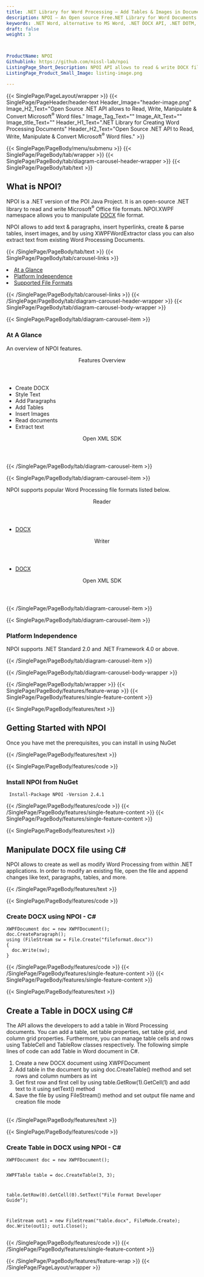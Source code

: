 ```yaml
---
title: .NET Library for Word Processing – Add Tables & Images in Documents
description: NPOI – An Open source Free.NET Library for Word Documents Processing. Add text & paragraphs, create tables in DOCX, parse table & insert images via C# API.
keywords: .NET Word, alternative to MS Word, .NET DOCX API, .NET DOTM, .NET DOTX, NET DOCM, C# Word API, .NET Word Library, C# Word Processing API, create word, add text in it, Read DOCX files, 
draft: false
weight: 3



ProductName: NPOI
Githublink: https://github.com/nissl-lab/npoi
ListingPage_Short_Description: NPOI API allows to read & write DOCX files within .NET applications
ListingPage_Product_Small_Image: listing-image.png 

---
```


{{< SinglePage/PageLayout/wrapper >}}
{{< SinglePage/PageHeader/header-text
Header_Image="header-image.png"
Image_H2_Text="Open Source .NET API allows to Read, Write, Manipulate & Convert Microsoft<sup>®</sup> Word files."
Image_Tag_Text=""
Image_Alt_Text=""
Image_title_Text=""
Header_H1_Text=".NET Library for Creating Word Processing Documents"
Header_H2_Text="Open Source .NET API to Read, Write, Manipulate & Convert Microsoft<sup>®</sup> Word files." >}}

{{< SinglePage/PageBody/menu/submenu >}}
{{< SinglePage/PageBody/tab/wrapper >}}
{{< SinglePage/PageBody/tab/diagram-carousel-header-wrapper >}}
{{< SinglePage/PageBody/tab/text >}}



<h2 class="h2title">What is NPOI?</h2>
<p>NPOI is a .NET version of the POI Java Project. It is an open-source .NET library to read and write Microsoft<sup>®</sup> Office file formats. NPOI.XWPF namespace allows you to manipulate <a href="https://docs.fileformat.com/word-processing/docx/">DOCX</a> file format.</p>
<p>NPOI allows to add text & paragraphs, insert hyperlinks, create & parse tables, insert images, and by using XWPFWordExtractor class you can also extract text from existing Word Processing Documents.</p>

{{< /SinglePage/PageBody/tab/text >}}
{{< SinglePage/PageBody/tab/carousel-links >}}

<li data-target="#diagramcarousel" data-slide-to="0"><a href="#">At a Glance</a></li>
<li data-target="#diagramcarousel" data-slide-to="2"><a href="#">Platform Independence</a></li>
<li data-target="#diagramcarousel" data-slide-to="1"><a class="activetab" href="#">Supported File Formats</a></li>


{{< /SinglePage/PageBody/tab/carousel-links >}}
{{< /SinglePage/PageBody/tab/diagram-carousel-header-wrapper >}}
{{< SinglePage/PageBody/tab/diagram-carousel-body-wrapper >}}

{{< SinglePage/PageBody/tab/diagram-carousel-item >}}
<h3>At A Glance</h3>
<p>An overview of NPOI features.</p>
<div class="diagram1 d1-poi">
<div class="d1-row">
<div class="d1-col d1-left"><header>Features Overview</header>
<ul>
<li>Create DOCX</li>
<li>Style Text</li>
<li>Add Paragraphs</li>
<li>Add Tables</li>
<li>Insert Images</li>
<li>Read documents</li>
<li>Extract text</li>
</ul>
</div>
<!--/left-->
<div class="d1-col d1-right"> </div>
</div>
<div class="d1-logo" style="border: none;"><!--<img src='listing-image.png' alt="Compression APIs for .NET" />--><header>Open XML SDK</header><footer><small></small></footer></div>
<!--/logo--></div>
<!--/diagram1-->
{{< /SinglePage/PageBody/tab/diagram-carousel-item >}}

{{< SinglePage/PageBody/tab/diagram-carousel-item >}}
<p>NPOI supports popular Word Processing file formats listed below.</p>
<div class="diagram1 d2 d1-poi">
<div class="d1-row">
<div class="d1-col d1-left"><header><i class="fa fa-arrows-v"> </i> Reader</header>
<ul>
<li><a href="https://docs.fileformat.com/word-processing/docx/">DOCX</a></li>
</ul>
</div>
<!--/left-->
<div class="d1-col d1-right"><header><i class="fa fa-long-arrow-down"> </i> Writer</header>
<ul>
<li><a href="https://docs.fileformat.com/word-processing/docx/">DOCX</a></li>
</ul>
</div>
<!--/right--></div>
<!--/row-->
<div class="d1-logo" style="border: none;"><!--<img src='listing-image.png' alt="Compression APIs for .NET" />--><header>Open XML SDK</header><footer><small></small></footer></div>
<!--/logo--></div>
<!--/diagram2-->
{{< /SinglePage/PageBody/tab/diagram-carousel-item >}}

{{< SinglePage/PageBody/tab/diagram-carousel-item >}}
<h3>Platform Independence</h3>
<p>NPOI supports .NET Standard 2.0 and .NET Framework 4.0 or above.</p>
{{< /SinglePage/PageBody/tab/diagram-carousel-item >}}

{{< /SinglePage/PageBody/tab/diagram-carousel-body-wrapper >}}

{{< /SinglePage/PageBody/tab/wrapper >}}
{{< SinglePage/PageBody/features/feature-wrap >}}
{{< SinglePage/PageBody/features/single-feature-content >}}

{{< SinglePage/PageBody/features/text >}}
<h2 class="h2title">Getting Started with NPOI</h2>
<p>Once you have met the prerequisites, you can install in using NuGet</p>
{{< /SinglePage/PageBody/features/text >}}

{{< SinglePage/PageBody/features/code >}}
<h3>Install NPOI from NuGet</h3>
<pre><code class="html"> Install-Package NPOI -Version 2.4.1</code></pre>


{{< /SinglePage/PageBody/features/code >}}
{{< /SinglePage/PageBody/features/single-feature-content >}}
{{< SinglePage/PageBody/features/single-feature-content >}}

{{< SinglePage/PageBody/features/text >}}
<h2 class="h2title">Manipulate DOCX file using C#</h2>
<p>NPOI allows to create as well as modify Word Processing from within .NET applications. In order to modify an existing file, open the file and append changes like text, paragraphs, tables, and more.</p>
{{< /SinglePage/PageBody/features/text >}}

{{< SinglePage/PageBody/features/code >}}
<h3>Create DOCX using NPOI - C#</h3>
<pre><code class="c#">XWPFDocument doc = new XWPFDocument();
doc.CreateParagraph();
using (FileStream sw = File.Create("fileformat.docx"))
{
  doc.Write(sw);
}
</code></pre>


{{< /SinglePage/PageBody/features/code >}}
{{< /SinglePage/PageBody/features/single-feature-content >}}
{{< SinglePage/PageBody/features/single-feature-content >}}

{{< SinglePage/PageBody/features/text >}}
<h2 class="h2title">Create a Table in DOCX using C#</h2>
<p>The API allows the developers to add a table in Word Processing documents. You can add a table, set table properties, set table grid, and column grid properties. Furthermore, you can manage table cells and rows using TableCell and TableRow classes respectively. The following simple lines of code can add Table in Word document in C#.</p>
<ol>
<li>Create a new DOCX document using XWPFDocument</li>
<li>Add table in the document by using doc.CreateTable() method and set rows and column numbers as int</li>
<li>Get first row and first cell by using table.GetRow(1).GetCell(1) and add text to it using setText() method</li>
<li>Save the file by using FileStream() method and set output file name and creation file mode</li>
</ol>
<br>
{{< /SinglePage/PageBody/features/text >}}

{{< SinglePage/PageBody/features/code >}}
<h3>Create Table in DOCX using NPOI - C#</h3>
<pre><code class="c#">XWPFDocument doc = new XWPFDocument();
      
XWPFTable table = doc.CreateTable(3, 3);

table.GetRow(0).GetCell(0).SetText("File Format Developer Guide");

FileStream out1 = new FileStream("table.docx", FileMode.Create);
doc.Write(out1);
out1.Close();
</code></pre>


{{< /SinglePage/PageBody/features/code >}}
{{< /SinglePage/PageBody/features/single-feature-content >}}

{{< /SinglePage/PageBody/features/feature-wrap >}}
{{< /SinglePage/PageLayout/wrapper >}}